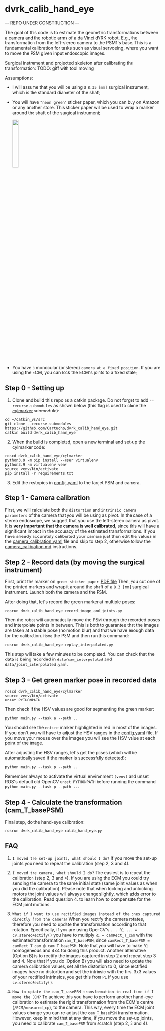 # dvrk_calib_hand_eye

-- REPO UNDER CONSTRUCTION --

The goal of this code is to estimate the geometric transformations between a camera and the robotic arms of a da Vinci dVRK robot. E.g., the transformation from the left-stereo camera to the PSM1's base. This is a fundamental calibration for tasks such as visual servoeing, where you want to move the PSM given input endoscopic images.

Surgical instrument and projected skeleton after calibrating the transformation:
TODO: giff with tool moving

Assumptions:
- I will assume that you will be using a `8.35 [mm]` surgical instrument, which is the standard diameter of the shaft;
- You will have `"neon green"` sticker paper, which you can buy on Amazon or any another store. This sticker paper will be used to wrap a marker around the shaft of the surgical instrument;

  <img src="https://user-images.githubusercontent.com/15831541/165297939-ebcb03ef-c781-4ad2-bd5b-16712d0d018d.png" width="20%">

- You have a monocular (or stereo) `camera at a fixed position`. If you are using the ECM, you can lock the ECM's joints to a fixed state;

## Step 0 - Setting up

1. Clone and build this repo as a catkin package. Do not forget to add `--recurse-submodules` as shown below (this flag is used to clone the [cylmarker](https://github.com/Cartucho/cylmarker) submodule):

```
cd ~/catkin_ws/src
git clone --recurse-submodules https://github.com/Cartucho/dvrk_calib_hand_eye.git
catkin build dvrk_calib_hand_eye
```

2. When the build is completed, open a new terminal and set-up the cylmarker code:

```
roscd dvrk_calib_hand_eye/cylmarker
python3.9 -m pip install --user virtualenv
python3.9 -m virtualenv venv
source venv/bin/activate
pip install -r requirements.txt
```

3. Edit the rostopics in [config.yaml](https://github.com/Cartucho/dvrk_calib_arms_to_camera/blob/main/config.yaml) to the target PSM and camera.

## Step 1 - Camera calibration

First, we will calculate both the `distortion` and `intrinsic camera parameters` of the camera that you will be using as pivot. In the case of a stereo endoscope, we suggest that you use the left-stereo camera as pivot. It is **very important that the camera is well calibrated**, since this will have a significant impact in the accuracy of the estimated transformations. If you have already accurately calibrated your camera just then edit the values in the [camera_calibration.yaml](https://github.com/Cartucho/dvrk_calib_arms_to_camera/blob/main/camera_calibration.yaml) file and skip to step 2, otherwise follow the [camera_calibration.md](https://github.com/Cartucho/dvrk_calib_arms_to_camera/blob/main/camera_calibration.md) instructions.

## Step 2 - Record data (by moving the surgical instrument)

First, print the marker on `green sticker paper`, [PDF file](https://github.com/Cartucho/dvrk_calib_arms_to_camera/blob/main/to_print/green_marker_pattern.pdf)
Then, you cut one of the printed markers and wrap it around the shaft of a `8.3 [mm]` surgical instrument.
Launch both the camera and the PSM.

After doing that, let's record the green marker at multiple poses:

`rosrun dvrk_calib_hand_eye record_image_and_joints.py`

Then the robot will automatically move the PSM through the recorded poses and interpolate points in between.
This is both to guarantee that the images are taken at a stable pose (no motion blur) and that we have enough data for the calibration.
`Home` the PSM and then run this command:

`rosrun dvrk_calib_hand_eye replay_interpolated.py`

This step will take a few minutes to be completed. You can check that the data is being recorded in `data/cam_interpolated` and `data/joint_interpolated.yaml`.

## Step 3 - Get green marker pose in recorded data

```
roscd dvrk_calib_hand_eye/cylmarker
source venv/bin/activate
unset PYTHONPATH
```

Then check if the HSV values are good for segmenting the green marker:
```
python main.py --task a --path ..
```
You should see the `entire` marker highlighted in red in most of the images. If you don't you will have to adjust the HSV ranges in the [config.yaml](https://github.com/Cartucho/dvrk_calib_arms_to_camera/blob/main/config.yaml) file. If you move your mouse over the images you will see the HSV value at each point of the image.


After adjusting the HSV ranges, let's get the poses (which will be automatically saved if the marker is successfully detected):
```
python main.py --task p --path ..
```

Remember always to activate the virtual environment `(venv)` and unset ROS's default old OpenCV `unset PYTHONPATH` before running the command `python main.py --task p --path ..`.

## Step 4 - Calculate the transformation (cam_T_basePSM)

Final step, do the hand-eye calibration:
```
rosrun dvrk_calib_hand_eye calib_hand_eye.py
```

## FAQ

1. `I moved the set-up joints, what should I do?`
If you move the set-up joints you need to repeat the calibration (step 2, 3 and 4).

2. `I moved the camera, what should I do?`
The easiest is to repeat the calibration (step 2, 3 and 4). If you are using the ECM you could try sending the camera to the same initial state (same joint values as when you did the calibration). Please note that when locking and unlocking motors the joint values will always change slightly, which adds error to the calibration. Read question 4. to learn how to compensate for the ECM joint motions.

3. `What if I want to use rectified images instead of the ones captured directly from the camera?`
When you rectify the camera rotates, therefore you need to update the transformation according to that rotation. Specifically, if you are using OpenCV's `... R1 ... = cv.stereoRectify()` you have to multiply `R1 = camRect_T_cam` with the estimated transformation `cam_T_basePSM`, since `camRect_T_basePSM = camRect_T_cam @ cam_T_basePSM`. Note that you will have to make `R1` homogeneous and 4x4 for doing this product. Another alternative (Option B) is to rectify the images captured in step 2 and repeat step 3 and 4. Note that if you do (Option B) you will also need to update the camera calibration values, set all the distortion to 0, since rectified images have no distortion and set the intrinsic with the first 3x3 values of your rectified intrinsics, you get this from `P1` if you use `cv.stereoRectify()`.

4. `How to update the cam_T_basePSM transformation in real-time if I move the ECM?`
To achieve this you have to perform another hand-eye calibration to estimate the rigid transformation from the ECM's centre (`/ECM/measured_cp`), to the camera. This way, every time the ECM joint values change you can re-adjust the `cam_T_basePSM` transformation. However, keep in mind that at any time, if you move the set-up joints, you need to calibrate `cam_T_basePSM` from scratch (step 2, 3 and 4).
